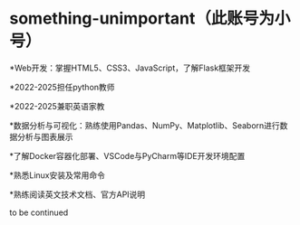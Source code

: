 # something-unimportant（此账号为小号）




*Web开发：掌握HTML5、CSS3、JavaScript，了解Flask框架开发 

*2022-2025担任python教师 

*2022-2025兼职英语家教 

*数据分析与可视化：熟练使用Pandas、NumPy、Matplotlib、Seaborn进行数据分析与图表展示 

*了解Docker容器化部署、VSCode与PyCharm等IDE开发环境配置 

*熟悉Linux安装及常用命令 

*熟练阅读英文技术文档、官方API说明 



to be continued 
